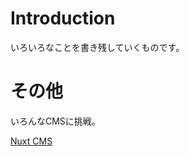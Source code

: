 # Introduction

いろいろなことを書き残していくものです。

# その他

いろんなCMSに挑戦。

[Nuxt CMS](https://admiring-hodgkin-16d00e.netlify.app/)
